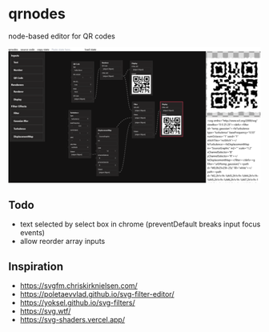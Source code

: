 # qrnodes

node-based editor for QR codes

![editor view](./examples/qrnodes.png)

## Todo

- text selected by select box in chrome (preventDefault breaks input focus events)
- allow reorder array inputs

## Inspiration

- https://svgfm.chriskirknielsen.com/
- https://poletaevvlad.github.io/svg-filter-editor/
- https://yoksel.github.io/svg-filters/
- https://svg.wtf/
- https://svg-shaders.vercel.app/
